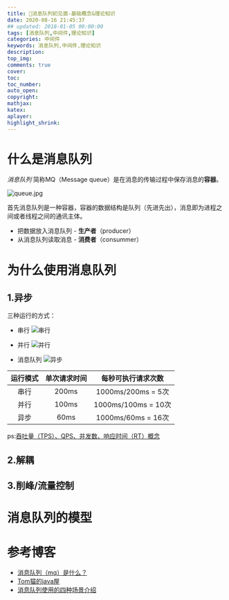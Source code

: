 ```yaml
---
title: 消息队列初见面-基础概念&理论知识
date: 2020-08-16 21:45:37
## updated: 2018-01-05 00:00:00
tags: [消息队列,中间件,理论知识]
categories: 中间件
keywords: 消息队列,中间件,理论知识
description: 
top_img:
comments: true
cover:  
toc:  
toc_number:
auto_open:
copyright:
mathjax:
katex:
aplayer:
highlight_shrink:
---
```


# 什么是消息队列

*消息队列* 简称MQ（Message queue）是在消息的传输过程中保存消息的**容器**。

![queue.jpg](https://i.loli.net/2020/08/17/c7dkrzRlwNyVMZK.jpg)

首先消息队列是一种容器，容器的数据结构是队列（先进先出），消息即为进程之间或者线程之间的通讯主体。

+ 把数据放入消息队列 - **生产者**（producer）
+ 从消息队列读取消息 - **消费者**（consummer）


# 为什么使用消息队列
## 1.异步
三种运行的方式：
+ 串行
![串行](https://i.loli.net/2020/08/17/h9IqaNBPQLtn3R7.jpg)

+ 并行
![并行](https://i.loli.net/2020/08/17/mjs1gYT8rlIXDC9.jpg)

+ 消息队列
![异步](https://i.loli.net/2020/08/19/MQ6Ve5cTsSnLkrI.jpg)

运行模式|单次请求时间|每秒可执行请求次数
:---:|:---:|:---:
串行|200ms|1000ms/200ms = 5次
并行|100ms|1000ms/100ms = 10次
异步|60ms|1000ms/60ms = 16次
ps:[吞吐量（TPS）、QPS、并发数、响应时间（RT）概念](https://www.cnblogs.com/longxiaojiangi/p/9259745.html)

## 2.解耦
## 3.削峰/流量控制
# 消息队列的模型
#

# 参考博客
+ [消息队列（mq）是什么？](https://www.zhihu.com/question/54152397?sort=created)
+ [Tom猫的java屋](https://zhuanlan.zhihu.com/p/162991166)
+ [消息队列使用的四种场景介绍](https://www.cnblogs.com/yanglang/p/9259172.html)